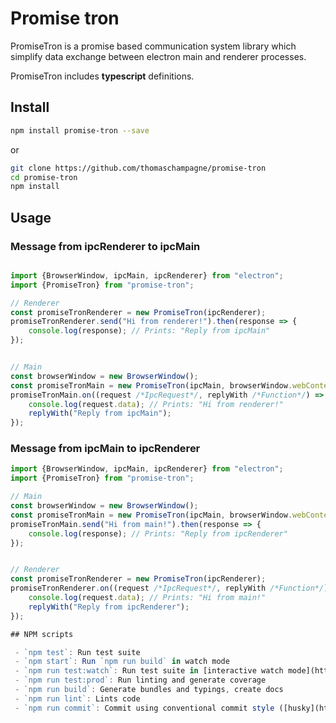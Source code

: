 # Promise tron
PromiseTron is a promise based communication system library which simplify data exchange between electron main and renderer processes.

PromiseTron includes **typescript** definitions.

## Install

```bash
npm install promise-tron --save
```

or

```bash
git clone https://github.com/thomaschampagne/promise-tron
cd promise-tron
npm install
```

## Usage

### Message from ipcRenderer to ipcMain

```javascript

import {BrowserWindow, ipcMain, ipcRenderer} from "electron";
import {PromiseTron} from "promise-tron";

// Renderer
const promiseTronRenderer = new PromiseTron(ipcRenderer);
promiseTronRenderer.send("Hi from renderer!").then(response => {
	console.log(response); // Prints: "Reply from ipcMain"
});


// Main
const browserWindow = new BrowserWindow();
const promiseTronMain = new PromiseTron(ipcMain, browserWindow.webContents);
promiseTronMain.on((request /*IpcRequest*/, replyWith /*Function*/) => {
	console.log(request.data); // Prints: "Hi from renderer!"
	replyWith("Reply from ipcMain");
});

```

### Message from ipcMain to ipcRenderer

```javascript
import {BrowserWindow, ipcMain, ipcRenderer} from "electron";
import {PromiseTron} from "promise-tron";

// Main
const browserWindow = new BrowserWindow();
const promiseTronMain = new PromiseTron(ipcMain, browserWindow.webContents);
promiseTronMain.send("Hi from main!").then(response => {
	console.log(response); // Prints: "Reply from ipcRenderer"
});


// Renderer
const promiseTronRenderer = new PromiseTron(ipcRenderer);
promiseTronRenderer.on((request /*IpcRequest*/, replyWith /*Function*/) => {
	console.log(request.data); // Prints: "Hi from main!"
	replyWith("Reply from ipcRenderer");
});

## NPM scripts

 - `npm test`: Run test suite
 - `npm start`: Run `npm run build` in watch mode
 - `npm run test:watch`: Run test suite in [interactive watch mode](http://facebook.github.io/jest/docs/cli.html#watch)
 - `npm run test:prod`: Run linting and generate coverage
 - `npm run build`: Generate bundles and typings, create docs
 - `npm run lint`: Lints code
 - `npm run commit`: Commit using conventional commit style ([husky](https://github.com/typicode/husky) will tell you to use it if you haven't :wink:)
